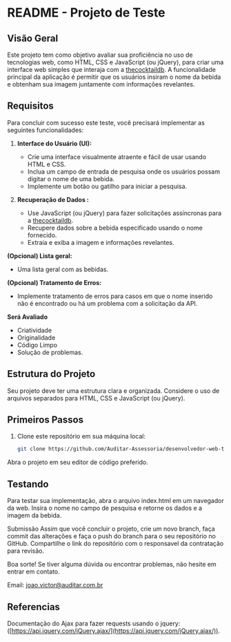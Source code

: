 # README - Projeto de Teste 

## Visão Geral

Este projeto tem como objetivo avaliar sua proficiência no uso de tecnologias web, como HTML, CSS e JavaScript (ou jQuery), para criar uma interface web simples que interaja com a [thecocktaildb](https://www.thecocktaildb.com/). A funcionalidade principal da aplicação é permitir que os usuários insiram o nome da bebida e obtenham sua imagem juntamente com informações revelantes.

## Requisitos

Para concluir com sucesso este teste, você precisará implementar as seguintes funcionalidades:

1. **Interface do Usuário (UI):**
   - Crie uma interface visualmente atraente e fácil de usar usando HTML e CSS.
   - Inclua um campo de entrada de pesquisa onde os usuários possam digitar o nome de uma bebida.
   - Implemente um botão ou gatilho para iniciar a pesquisa.

2. **Recuperação de Dados :**
   - Use JavaScript (ou jQuery) para fazer solicitações assíncronas para a [thecocktaildb](https://www.thecocktaildb.com/).
   - Recupere dados sobre a bebida especificado usando o nome fornecido.
   - Extraia e exiba a imagem e informações revelantes.

  **(Opcional) Lista geral:**
   - Uma lista geral com as bebidas.

   **(Opcional) Tratamento de Erros:**
   - Implemente tratamento de erros para casos em que o nome inserido não é encontrado ou há um problema com a solicitação da API.

 **Será Avaliado**
- Criatividade
- Originalidade
- Código Limpo
- Solução de problemas.

## Estrutura do Projeto

Seu projeto deve ter uma estrutura clara e organizada. Considere o uso de arquivos separados para HTML, CSS e JavaScript (ou jQuery).


## Primeiros Passos

1. Clone este repositório em sua máquina local:

   ```bash
   git clone https://github.com/Auditar-Assessoria/desenvolvedor-web-teste.git
   
Abra o projeto em seu editor de código preferido.

## Testando
Para testar sua implementação, abra o arquivo index.html em um navegador da web. Insira o nome no campo de pesquisa e retorne os dados e a imagem da bebida.

Submissão
Assim que você concluir o projeto, crie um novo branch, faça commit das alterações e faça o push do branch para o seu repositório no GitHub. Compartilhe o link do repositório com o responsavel da contratação para revisão.

Boa sorte! Se tiver alguma dúvida ou encontrar problemas, não hesite em entrar em contato.

Email: joao.victor@auditar.com.br

## Referencias 

Documentação do Ajax para fazer requests usando o jquery:
([https://api.jquery.com/jQuery.ajax/](https://api.jquery.com/jQuery.ajax/)).
